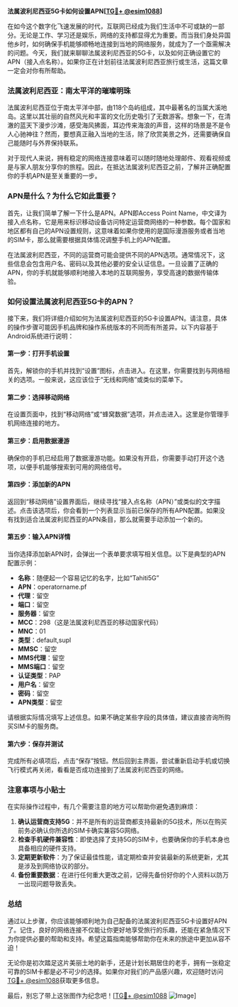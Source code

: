 **法属波利尼西亚5G卡如何设置APN[[TG💪+ @esim1088](https://t.me/s/esim1088)]**

在如今这个数字化飞速发展的时代，互联网已经成为我们生活中不可或缺的一部分。无论是工作、学习还是娱乐，网络的支持都显得尤为重要。而当我们身处异国他乡时，如何确保手机能够顺畅地连接到当地的网络服务，就成为了一个亟需解决的问题。今天，我们就来聊聊法属波利尼西亚的5G卡，以及如何正确设置它的APN（接入点名称）。如果你正在计划前往法属波利尼西亚旅行或生活，这篇文章一定会对你有所帮助。

### 法属波利尼西亚：南太平洋的璀璨明珠

法属波利尼西亚位于南太平洋中部，由118个岛屿组成，其中最著名的当属大溪地岛。这里以其壮丽的自然风光和丰富的文化历史吸引了无数游客。想象一下，在清澈的蓝天下漫步沙滩，感受海风拂面，耳边传来海浪的声音，这样的场景是不是令人心驰神往？然而，要想真正融入当地的生活，除了欣赏美景之外，还需要确保自己能随时与外界保持联系。

对于现代人来说，拥有稳定的网络连接意味着可以随时随地处理邮件、观看视频或是与家人朋友分享你的旅程。因此，在抵达法属波利尼西亚之前，了解并正确配置你的手机APN是至关重要的一步。

### APN是什么？为什么它如此重要？

首先，让我们简单了解一下什么是APN。APN即Access Point Name，中文译为接入点名称，它是用来标识移动设备访问特定运营商网络的一种参数。每个国家和地区都有自己的APN设置规则，这意味着如果你使用的是国际漫游服务或者当地的SIM卡，那么就需要根据具体情况调整手机上的APN配置。

在法属波利尼西亚，不同的运营商可能会提供不同的APN选项。通常情况下，这些信息会包含用户名、密码以及其他必要的安全认证信息。一旦设置了正确的APN，你的手机就能够顺利地接入本地的互联网服务，享受高速的数据传输体验。

### 如何设置法属波利尼西亚5G卡的APN？

接下来，我们将详细介绍如何为法属波利尼西亚的5G卡设置APN。请注意，具体的操作步骤可能因手机品牌和操作系统版本的不同而有所差异。以下内容基于Android系统进行说明：

#### 第一步：打开手机设置
首先，解锁你的手机并找到“设置”图标，点击进入。在这里，你需要找到与网络相关的选项。一般来说，这应该位于“无线和网络”或类似的菜单下。

#### 第二步：选择移动网络
在设置页面中，找到“移动网络”或“蜂窝数据”选项，并点击进入。这里是你管理手机网络连接的地方。

#### 第三步：启用数据漫游
确保你的手机已经启用了数据漫游功能。如果没有开启，你需要手动打开这个选项，以便手机能够搜索到可用的网络信号。

#### 第四步：添加新的APN
返回到“移动网络”设置界面后，继续寻找“接入点名称（APN）”或类似的文字描述。点击该选项后，你会看到一个列表显示当前已保存的所有APN配置。如果没有找到适合法属波利尼西亚的APN条目，那么就需要手动添加一个新的。

#### 第五步：输入APN详情
当你选择添加新APN时，会弹出一个表单要求填写相关信息。以下是典型的APN配置示例：
- **名称**：随便起一个容易记忆的名字，比如“Tahiti5G”
- **APN**：operatorname.pf
- **代理**：留空
- **端口**：留空
- **服务器**：留空
- **MCC**：298（这是法属波利尼西亚的移动国家代码）
- **MNC**：01
- **类型**：default,supl
- **MMSC**：留空
- **MMS代理**：留空
- **MMS端口**：留空
- **认证类型**：PAP
- **用户名**：留空
- **密码**：留空
- **APN类型**：留空

请根据实际情况填写上述信息。如果不确定某些字段的具体值，建议直接咨询所购买SIM卡的服务商。

#### 第六步：保存并测试
完成所有必填项后，点击“保存”按钮。然后回到主界面，尝试重新启动手机或切换飞行模式再关闭，看看是否成功连接到了法属波利尼西亚的网络。

### 注意事项与小贴士

在实际操作过程中，有几个需要注意的地方可以帮助你避免遇到麻烦：
1. **确认运营商支持5G**：并不是所有的运营商都支持最新的5G技术，所以在购买前务必确认你所选的SIM卡确实兼容5G网络。
2. **检查手机硬件兼容性**：即使选择了支持5G的SIM卡，也要确保你的手机本身也具备相应的硬件支持。
3. **定期更新软件**：为了保证最佳性能，请定期检查并安装最新的系统更新，尤其是涉及到网络协议的部分。
4. **备份重要数据**：在进行任何重大更改之前，记得先备份好你的个人资料以防万一出现问题导致丢失。

### 总结

通过以上步骤，你应该能够顺利地为自己配备的法属波利尼西亚5G卡设置好APN了。记住，良好的网络连接不仅能让你更好地享受旅行的乐趣，还能在紧急情况下为你提供必要的帮助和支持。希望这篇指南能够帮助你在未来的旅途中更加从容不迫！

无论你是初次踏足这片美丽土地的新手，还是计划长期居住的老手，拥有一张稳定可靠的SIM卡都是必不可少的选择。如果你对我们的产品感兴趣，欢迎随时访问[TG💪+ @esim1088](https://t.me/s/esim1088)获取更多信息。

最后，别忘了带上这张图作为纪念吧！[[TG💪+ @esim1088](https://t.me/s/esim1088) ![Image](https://i.postimg.cc/4NQfJmqS/Snipaste-2025-05-13-00-14-12.png)]